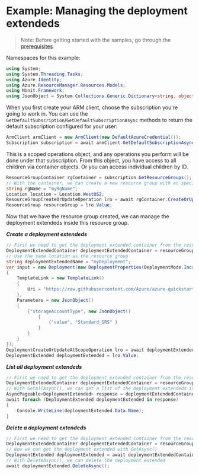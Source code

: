 # Example: Managing the deployment extendeds

>Note: Before getting started with the samples, go through the [prerequisites](https://github.com/Azure/azure-sdk-for-net/tree/main/sdk/resourcemanager/Azure.ResourceManager#prerequisites).

Namespaces for this example:
```C# Snippet:Manage_DeploymentExtendeds_Namespaces
using System;
using System.Threading.Tasks;
using Azure.Identity;
using Azure.ResourceManager.Resources.Models;
using NUnit.Framework;
using JsonObject = System.Collections.Generic.Dictionary<string, object>;
```

When you first create your ARM client, choose the subscription you're going to work in. You can use the `GetDefaultSubscription`/`GetDefaultSubscriptionAsync` methods to return the default subscription configured for your user:

```C# Snippet:Readme_DefaultSubscription
ArmClient armClient = new ArmClient(new DefaultAzureCredential());
Subscription subscription = await armClient.GetDefaultSubscriptionAsync();
```

This is a scoped operations object, and any operations you perform will be done under that subscription. From this object, you have access to all children via container objects. Or you can access individual children by ID.

```C# Snippet:Readme_GetResourceGroupContainer
ResourceGroupContainer rgContainer = subscription.GetResourceGroups();
// With the container, we can create a new resource group with an specific name
string rgName = "myRgName";
Location location = Location.WestUS2;
ResourceGroupCreateOrUpdateOperation lro = await rgContainer.CreateOrUpdateAsync(rgName, new ResourceGroupData(location));
ResourceGroup resourceGroup = lro.Value;
```

Now that we have the resource group created, we can manage the deployment extendeds inside this resource group.

***Create a deployment extendeds***

```C# Snippet:Managing_DeploymentExtendeds_CreateADeploymentExtended
// First we need to get the deployment extended container from the resource group
DeploymentExtendedContainer deploymentExtendedContainer = resourceGroup.GetDeploymentExtendeds();
// Use the same location as the resource group
string deploymentExtendedName = "myDeployment";
var input = new Deployment(new DeploymentProperties(DeploymentMode.Incremental)
{
    TemplateLink = new TemplateLink()
    {
        Uri = "https://raw.githubusercontent.com/Azure/azure-quickstart-templates/master/quickstarts/microsoft.storage/storage-account-create/azuredeploy.json"
    },
    Parameters = new JsonObject()
    {
        {"storageAccountType", new JsonObject()
            {
                {"value", "Standard_GRS" }
            }
        }
    }
});
DeploymentCreateOrUpdateAtScopeOperation lro = await deploymentExtendedContainer.CreateOrUpdateAsync(deploymentExtendedName, input);
DeploymentExtended deploymentExtended = lro.Value;
```

***List all deployment extendeds***

```C# Snippet:Managing_DeploymentExtendeds_ListAllDeploymentExtendeds
// First we need to get the deployment extended container from the resource group
DeploymentExtendedContainer deploymentExtendedContainer = resourceGroup.GetDeploymentExtendeds();
// With GetAllAsync(), we can get a list of the deployment extendeds in the container
AsyncPageable<DeploymentExtended> response = deploymentExtendedContainer.GetAllAsync();
await foreach (DeploymentExtended deploymentExtended in response)
{
    Console.WriteLine(deploymentExtended.Data.Name);
}
```

***Delete a deployment extendeds***

```C# Snippet:Managing_DeploymentExtendeds_DeleteADeploymentExtended
// First we need to get the deployment extended container from the resource group
DeploymentExtendedContainer deploymentExtendedContainer = resourceGroup.GetDeploymentExtendeds();
// Now we can get the deployment extended with GetAsync()
DeploymentExtended deploymentExtended = await deploymentExtendedContainer.GetAsync("myDeployment");
// With DeleteAsync(), we can delete the deployment extended
await deploymentExtended.DeleteAsync();
```
